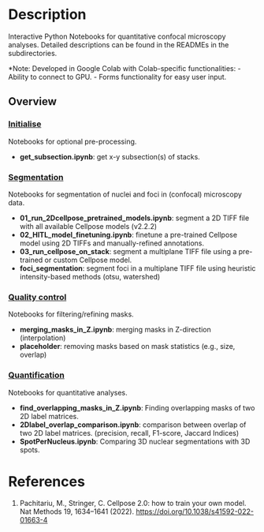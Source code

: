 # Description
Interactive Python Notebooks for quantitative confocal microscopy analyses. Detailed descriptions can be found in the READMEs in the subdirectories.

*Note: Developed in Google Colab with Colab-specific functionalities:
    - Ability to connect to GPU.
    - Forms functionality for easy user input.

## Overview
### [Initialise](./00_init)
Notebooks for optional pre-processing.
- **get_subsection.ipynb**: get x-y subsection(s) of stacks.

### [Segmentation](./01_segmentation)
Notebooks for segmentation of nuclei and foci in (confocal) microscopy data.
- **01_run_2Dcellpose_pretrained_models.ipynb**: segment a 2D TIFF file with all available Cellpose models (v2.2.2)
- **02_HITL_model_finetuning.ipynb**: finetune a pre-trained Cellpose model using 2D TIFFs and manually-refined annotations.
- **03_run_cellpose_on_stack**: segment a multiplane TIFF file using a pre-trained or custom Cellpose model.
- **foci_segmentation**: segment foci in a multiplane TIFF file using heuristic intensity-based methods (otsu, watershed)

### [Quality control](./02_quality_control/)
Notebooks for filtering/refining masks.
- **merging_masks_in_Z.ipynb**:  merging masks in Z-direction (interpolation)
- **placeholder**: removing masks based on mask statistics (e.g., size, overlap)

### [Quantification](./03_quantification/)
Notebooks for quantitative analyses.
- **find_overlapping_masks_in_Z.ipynb**: Finding overlapping masks of two 2D label matrices.
- **2Dlabel_overlap_comparison.ipynb**: comparison between overlap of two 2D label matrices. (precision, recall, F1-score, Jaccard Indices)
- **SpotPerNucleus.ipynb**: Comparing 3D nuclear segmentations with 3D spots.

# References
1. Pachitariu, M., Stringer, C. Cellpose 2.0: how to train your own model. Nat Methods 19, 1634–1641 (2022). https://doi.org/10.1038/s41592-022-01663-4
